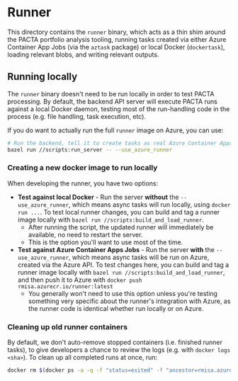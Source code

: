 # Runner

This directory contains the `runner` binary, which acts as a thin shim around the PACTA portfolio analysis tooling, running tasks created via either Azure Container App Jobs (via the `aztask` package) or local Docker (`dockertask`), loading relevant blobs, and writing relevant outputs.

## Running locally

The `runner` binary doesn't need to be run locally in order to test PACTA processing. By default, the backend API server will execute PACTA runs against a local Docker daemon, testing most of the run-handling code in the process (e.g. file handling, task execution, etc).

If you do want to actually run the full `runner` image on Azure, you can use:

```bash
# Run the backend, tell it to create tasks as real Azure Container Apps Jobs.
bazel run //scripts:run_server -- --use_azure_runner
```

### Creating a new docker image to run locally

When developing the runner, you have two options:

* **Test against local Docker** - Run the server **without** the  `--use_azure_runner`, which means async tasks will run locally, using `docker run ...`. To test local runner changes, you can build and tag a runner image locally with `bazel run //scripts:build_and_load_runner`.
  * After running the script, the updated runner will immediately be available, no need to restart the server.
  * This is the option you'll want to use most of the time.
* **Test against Azure Container Apps Jobs** - Run the server **with** the  `--use_azure_runner`, which means async tasks will be run on Azure, created via the Azure API. To test changes here, you can build and tag a runner image locally with `bazel run //scripts:build_and_load_runner`, and then push it to Azure with `docker push rmisa.azurecr.io/runner:latest`
  * You generally won't need to use this option unless you're testing something very specific about the runner's integration with Azure, as the runner code is identical whether run locally or on Azure.

### Cleaning up old runner containers

By default, we don't auto-remove stopped containers (i.e. finished runner tasks), to give developers a chance to review the logs (e.g. with `docker logs <sha>`). To clean up all completed runs at once, run:

```bash
docker rm $(docker ps -a -q -f "status=exited" -f "ancestor=rmisa.azurecr.io/runner:latest")
```
